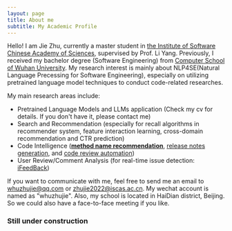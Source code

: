 ```yaml
---
layout: page
title: About me
subtitle: My Academic Profile
---
```


Hello! I am Jie Zhu, currently a master student in [the Institute of Software Chinese Academy of Sciences](http://www.iscas.ac.cn/), supervised by Prof. Li Yang. Previously, I received my bachelor degree (Software Engineering) from [Computer School of Wuhan University](http://cs.whu.edu.cn/). My research interest is mainly about NLP4SE(Natural Language Precessing for Software Engineering), especially on utilizing pretrained language model techniques to conduct code-related researches. 

My main research areas include:

- Pretrained Language Models and LLMs application (Check my cv for details. If you don't have it, please contact me)
- Search and Recommendation (especially for recall algorithms in recommender system, feature interaction learning, cross-domain recommendation and CTR prediction)
- Code Intelligence (**[method name recommendation](https://jasonzhu-whu.github.io/pdf/aumena_slides.pdf)**, [release notes generation](https://arxiv.org/pdf/2201.06720.pdf), and [code review automation](https://arxiv.org/pdf/2208.08014.pdf))
- User Review/Comment Analysis (for real-time issue detection: [iFeedBack](https://cloud.tencent.com/developer/article/1798426))

If you want to communicate with me, feel free to send me an email to whuzhujie@qq.com or zhujie2022@iscas.ac.cn. My wechat account is named as "whuzhujie". Also, my school is located in HaiDian district, Beijing. So we could also have a face-to-face meeting if you like.

### Still under construction
